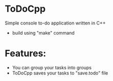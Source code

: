 # ToDoCpp
Simple console to-do application written in C++

- build using "make" command

# Features:
- You can group your tasks into groups
- ToDoCpp saves your tasks to "save.todo" file
